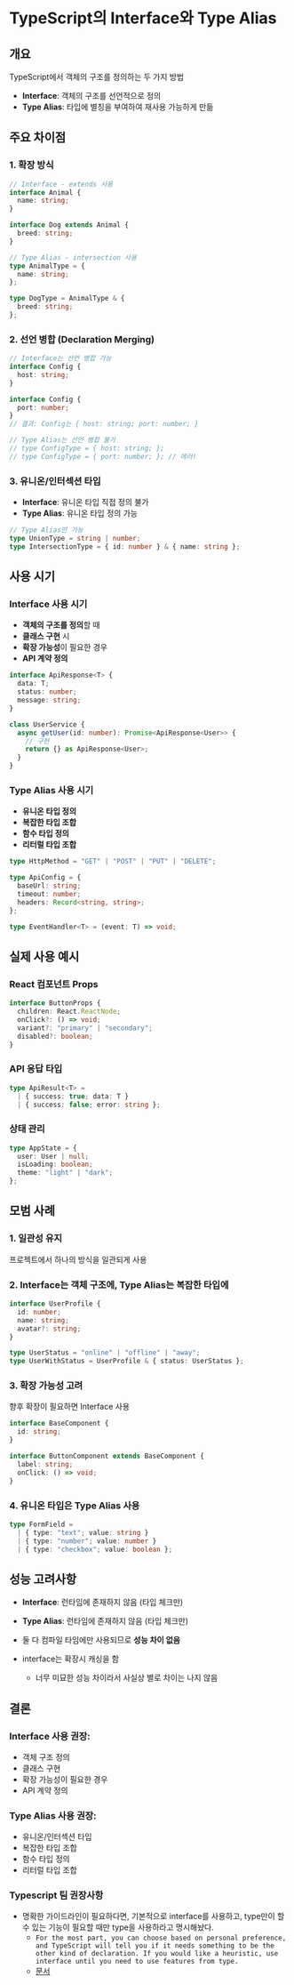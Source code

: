# TypeScript의 Interface와 Type Alias

## 개요

TypeScript에서 객체의 구조를 정의하는 두 가지 방법

- **Interface**: 객체의 구조를 선언적으로 정의
- **Type Alias**: 타입에 별칭을 부여하여 재사용 가능하게 만듦

## 주요 차이점

### 1. 확장 방식

```typescript
// Interface - extends 사용
interface Animal {
  name: string;
}

interface Dog extends Animal {
  breed: string;
}

// Type Alias - intersection 사용
type AnimalType = {
  name: string;
};

type DogType = AnimalType & {
  breed: string;
};
```

### 2. 선언 병합 (Declaration Merging)

```typescript
// Interface는 선언 병합 가능
interface Config {
  host: string;
}

interface Config {
  port: number;
}
// 결과: Config는 { host: string; port: number; }

// Type Alias는 선언 병합 불가
// type ConfigType = { host: string; };
// type ConfigType = { port: number; }; // 에러!
```

### 3. 유니온/인터섹션 타입

- **Interface**: 유니온 타입 직접 정의 불가
- **Type Alias**: 유니온 타입 정의 가능

```typescript
// Type Alias만 가능
type UnionType = string | number;
type IntersectionType = { id: number } & { name: string };
```

## 사용 시기

### Interface 사용 시기

- **객체의 구조를 정의**할 때
- **클래스 구현** 시
- **확장 가능성**이 필요한 경우
- **API 계약 정의**

```typescript
interface ApiResponse<T> {
  data: T;
  status: number;
  message: string;
}

class UserService {
  async getUser(id: number): Promise<ApiResponse<User>> {
    // 구현
    return {} as ApiResponse<User>;
  }
}
```

### Type Alias 사용 시기

- **유니온 타입 정의**
- **복잡한 타입 조합**
- **함수 타입 정의**
- **리터럴 타입 조합**

```typescript
type HttpMethod = "GET" | "POST" | "PUT" | "DELETE";

type ApiConfig = {
  baseUrl: string;
  timeout: number;
  headers: Record<string, string>;
};

type EventHandler<T> = (event: T) => void;
```

## 실제 사용 예시

### React 컴포넌트 Props

```typescript
interface ButtonProps {
  children: React.ReactNode;
  onClick?: () => void;
  variant?: "primary" | "secondary";
  disabled?: boolean;
}
```

### API 응답 타입

```typescript
type ApiResult<T> =
  | { success: true; data: T }
  | { success: false; error: string };
```

### 상태 관리

```typescript
type AppState = {
  user: User | null;
  isLoading: boolean;
  theme: "light" | "dark";
};
```

## 모범 사례

### 1. 일관성 유지

프로젝트에서 하나의 방식을 일관되게 사용

### 2. Interface는 객체 구조에, Type Alias는 복잡한 타입에

```typescript
interface UserProfile {
  id: number;
  name: string;
  avatar?: string;
}

type UserStatus = "online" | "offline" | "away";
type UserWithStatus = UserProfile & { status: UserStatus };
```

### 3. 확장 가능성 고려

향후 확장이 필요하면 Interface 사용

```typescript
interface BaseComponent {
  id: string;
}

interface ButtonComponent extends BaseComponent {
  label: string;
  onClick: () => void;
}
```

### 4. 유니온 타입은 Type Alias 사용

```typescript
type FormField =
  | { type: "text"; value: string }
  | { type: "number"; value: number }
  | { type: "checkbox"; value: boolean };
```

## 성능 고려사항

- **Interface**: 런타임에 존재하지 않음 (타입 체크만)
- **Type Alias**: 런타임에 존재하지 않음 (타입 체크만)
- 둘 다 컴파일 타임에만 사용되므로 **성능 차이 없음**

- interface는 확장시 캐싱을 함
  - 너무 미묘한 성능 차이라서 사실상 별로 차이는 나지 않음

## 결론

### Interface 사용 권장:

- 객체 구조 정의
- 클래스 구현
- 확장 가능성이 필요한 경우
- API 계약 정의

### Type Alias 사용 권장:

- 유니온/인터섹션 타입
- 복잡한 타입 조합
- 함수 타입 정의
- 리터럴 타입 조합

### Typescript 팀 권장사항

- 명확한 가이드라인이 필요하다면, 기본적으로 interface를 사용하고, type만이 할 수 있는 기능이 필요할 때만 type을 사용하라고 명시해놨다.
  - `For the most part, you can choose based on personal preference, and TypeScript will tell you if it needs something to be the other kind of declaration. If you would like a heuristic, use interface until you need to use features from type.`
  - [문서](https://www.typescriptlang.org/docs/handbook/2/everyday-types.html#differences-between-type-aliases-and-interfaces)
